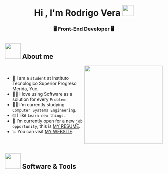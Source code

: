 <h1 align="center">Hi , I'm Rodrigo Vera <img src="https://media.giphy.com/media/hvRJCLFzcasrR4ia7z/giphy.gif" width="35"></h1>

<h3 align="center">🖥️ Front-End Developer 🖥️</h3>

## <picture><img src = "https://github.com/7oSkaaa/7oSkaaa/blob/main/Images/about_me.gif?raw=true" width = 50px></picture> About me

<picture> <img align="right" src="https://github.com/7oSkaaa/7oSkaaa/blob/main/Images/Right_Side.gif?raw=true" width = 250px></picture>

<br>

- :school: I am a `student` at Instituto Tecnologico Superior Progreso Merida, Yuc.
- :technologist: I love using Software as a solution for every `Problem`.
- :student: I'm currently studying `Computer Systems Engineering`.
- :nerd_face: I like `Learn new things`.
- :thinking: I’m currently open for a new `job opportunity`, this is [MY RESUME]().
- :boom: You can visit [MY WEBSITE]().

<br>

## <picture> <img src = "https://github.com/7oSkaaa/7oSkaaa/blob/main/Images/Software_Tools.gif?raw=true" width = 50px>  </picture> Software & Tools
